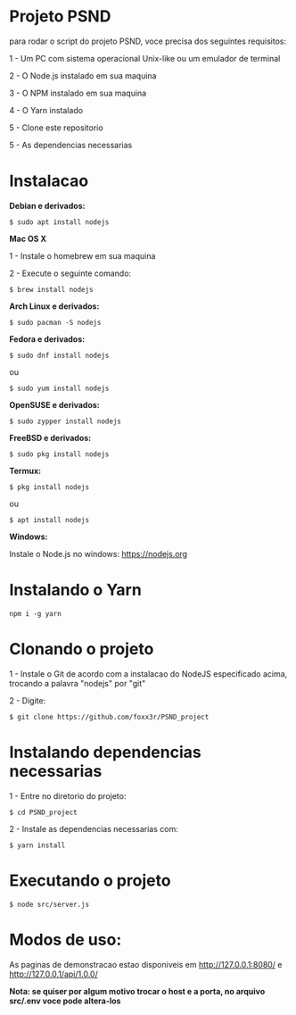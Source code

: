 # Projeto PSND

para rodar o script do projeto PSND, voce precisa dos seguintes requisitos:

1 - Um PC com sistema operacional Unix-like ou um emulador de terminal

2 - O Node.js instalado em sua maquina

3 - O NPM instalado em sua maquina

4 - O Yarn instalado

5 - Clone este repositorio

5 - As dependencias necessarias


# Instalacao

**Debian e derivados:**

`$ sudo apt install nodejs`


**Mac OS X**

1 - Instale o homebrew em sua maquina

2 - Execute o seguinte comando:

`$ brew install nodejs`


**Arch Linux e derivados:**

`$ sudo pacman -S nodejs`


**Fedora e derivados:**

`$ sudo dnf install nodejs`

ou

`$ sudo yum install nodejs`


**OpenSUSE e derivados:**

`$ sudo zypper install nodejs`


**FreeBSD e derivados:**

`$ sudo pkg install nodejs`


**Termux:**

`$ pkg install nodejs`

ou

`$ apt install nodejs`


**Windows:**

Instale o Node.js no windows: https://nodejs.org


# Instalando o Yarn

`npm i -g yarn`


# Clonando o projeto

1 - Instale o Git de acordo com a instalacao do NodeJS especificado acima, trocando a palavra "nodejs" por "git"

2 - Digite:

`$ git clone https://github.com/foxx3r/PSND_project`


# Instalando dependencias necessarias

1 - Entre no diretorio do projeto:

`$ cd PSND_project`

2 - Instale as dependencias necessarias com:

`$ yarn install`


# Executando o projeto

`$ node src/server.js`


# Modos de uso:

As paginas de demonstracao estao disponiveis em http://127.0.0.1:8080/ e http://127.0.0.1/api/1.0.0/

**Nota: se quiser por algum motivo trocar o host e a porta, no arquivo src/.env voce pode altera-los**
